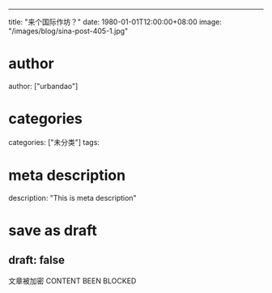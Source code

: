 
---
title: "来个国际作坊？"
date: 1980-01-01T12:00:00+08:00
image: "/images/blog/sina-post-405-1.jpg"
# author
author: ["urbandao"]
# categories
categories: ["未分类"]
tags: 
# meta description
description: "This is meta description"
# save as draft
draft: false
---

文章被加密 CONTENT BEEN BLOCKED
